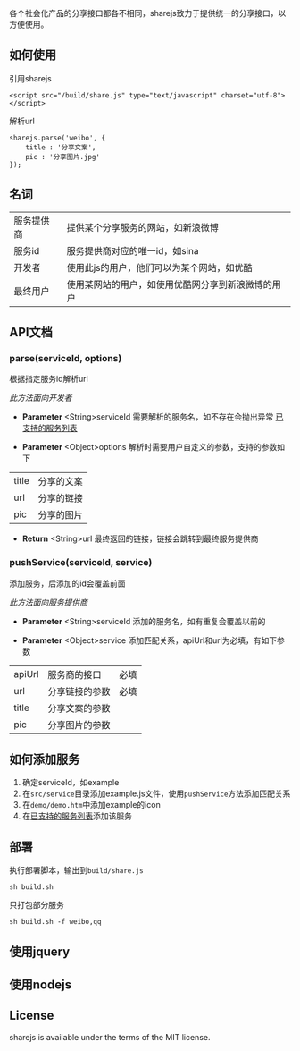 各个社会化产品的分享接口都各不相同，sharejs致力于提供统一的分享接口，以方便使用。

## 如何使用

引用sharejs

	<script src="/build/share.js" type="text/javascript" charset="utf-8"></script>


解析url

	sharejs.parse('weibo', {
		title : '分享文案',
		pic : '分享图片.jpg'
	});


## 名词

<table>
	<tr>
		<td>服务提供商</td>
		<td>提供某个分享服务的网站，如新浪微博</td>
	</tr>
	<tr>
		<td>服务id</td>
		<td>服务提供商对应的唯一id，如sina</td>
	</tr>
	<tr>
		<td>开发者</td>
		<td>使用此js的用户，他们可以为某个网站，如优酷</td>
	</tr>
	<tr>
		<td>最终用户</td>
		<td>使用某网站的用户，如使用优酷网分享到新浪微博的用户</td>
	</tr>
</table>

## API文档

### parse(serviceId, options)

根据指定服务id解析url

_此方法面向开发者_

* __Parameter__ \<String\>serviceId 需要解析的服务名，如不存在会抛出异常 
[已支持的服务列表]()

* __Parameter__ \<Object\>options 解析时需要用户自定义的参数，支持的参数如下    

<table>
	<tr>
		<td>title</td>
		<td>分享的文案</td>
	</tr>
	<tr>
		<td>url</td>
		<td>分享的链接</td>
	</tr>
	<tr>
		<td>pic</td>
		<td>分享的图片</td>
	</tr>
</table>

* __Return__ \<String\>url 最终返回的链接，链接会跳转到最终服务提供商


### pushService(serviceId, service)

添加服务，后添加的id会覆盖前面

_此方法面向服务提供商_

* __Parameter__ \<String\>serviceId 添加的服务名，如有重复会覆盖以前的

* __Parameter__ \<Object\>service 添加匹配关系，apiUrl和url为必填，有如下参数

<table>
	<tr>
		<td>apiUrl</td>
		<td>服务商的接口</td>
		<td>必填</td>
	</tr>
	<tr>
		<td>url</td>
		<td>分享链接的参数</td>
		<td>必填</td>
	</tr>
	<tr>
		<td>title</td>
		<td>分享文案的参数</td>
		<td></td>
	</tr>
	<tr>
		<td>pic</td>
		<td>分享图片的参数</td>
		<td></td>
	</tr>
</table>



## 如何添加服务

1. 确定serviceId，如example
2. 在`src/service`目录添加example.js文件，使用`pushService`方法添加匹配关系
3. 在`demo/demo.htm`中添加example的icon
4. 在[已支持的服务列表]()添加该服务

## 部署

执行部署脚本，输出到`build/share.js`

	sh build.sh

只打包部分服务

	sh build.sh -f weibo,qq

## 使用jquery

## 使用nodejs

## License

sharejs is available under the terms of the MIT license.